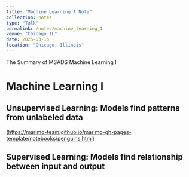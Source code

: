 ```yaml
---
title: "Machine Learning I Note"
collection: notes
type: "Talk"
permalink: /notes/machine_learning_1
venue: "Chicago IL"
date: 2025-03-15
location: "Chicago, Illinois"
---
```


The Summary of MSADS Machine Learning I

# Machine Learning I

## Unsupervised Learning: Models find patterns from unlabeled data
(https://marimo-team.github.io/marimo-gh-pages-template/notebooks/penguins.html)

## Supervised Learning: Models find relationship between input and output


